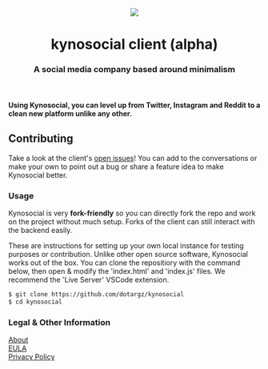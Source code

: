 <div align="center">
  <img src="./meta/favicon.ico"><br>
  <h1 align="center">kynosocial client (alpha)</h1>
  <h3 align="center">A social media company based around minimalism</h3>
</div>
<br>

<h4>Using Kynosocial, you can level up from Twitter, Instagram and Reddit to a clean new platform unlike any other.</h4>

## Contributing 

Take a look at the client's [open issues](https://github.com/dotargz/kynosocial/issues)! You can add to the conversations or make your own to point out a bug or share a feature idea to make Kynosocial better.

### Usage  

Kynosocial is very **fork-friendly** so you can directly fork the repo and work on the project without much setup. Forks of the client can still interact with the backend easily. 

These are instructions for setting up your own local instance for testing purposes or contribution. Unlike other open source software, Kynosocial works out of the box. You can clone the repositiory with the command below, then open & modify the 'index.html' and 'index.js' files. We recommend the 'Live Server' VSCode extension.

```bash
$ git clone https://github.com/dotargz/kynosocial
$ cd kynosocial
```

### Legal & Other Information  

[About](https://kyno.social/?page=about)  
[EULA](https://kyno.social/?page=eula)  
[Privacy Policy](https://kyno.social/?page=privacy)  
